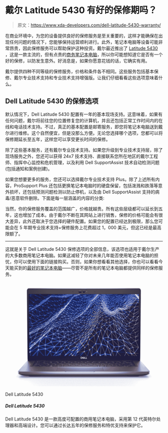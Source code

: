 # 戴尔 Latitude 5430 有好的保修期吗？

> 原文：<https://www.xda-developers.com/dell-latitude-5430-warranty/>

在商业环境中，为您的设备提供良好的保修服务是至关重要的，这样才能确保在出现任何问题的情况下，您能够保持运营顺利进行。此外，笔记本电脑等设备可能非常昂贵，因此保修服务可以帮助保护这种投资。戴尔最近推出了 [Latitude 5430](https://www.xda-developers.com/dell-latitude-5430/) ，这是一款主流的，但有点贵的[商务笔记本电脑](https://www.xda-developers.com/best-business-laptops/)，所以你可能想知道它是否有一个好的保修，以防发生意外。好消息是，如果你愿意花钱的话，它确实有用。

戴尔提供四种不同等级的保修服务，价格和条件各不相同。这些服务包括基本保修、戴尔专业技术支持和专业技术支持增强版。让我们仔细看看这些选项意味着什么。

## Dell Latitude 5430 的保修选项

默认情况下，Dell Latitude 5430 配置有一年的基本现场支持。这意味着，如果有任何问题，戴尔将前往您的位置修复您的计算机，并且还包括正常工作时间内的在线和电话技术支持。不过，真正的基本配置是邮寄服务，即您将笔记本电脑送到戴尔进行维修。这个自然便宜，但是没那么方便。无论您选择哪个选项，您都可以将保修期延长至五年，这样您可以享受更长时间的保修。

除了这些基本服务，还有戴尔专业技术支持。如果您升级到专业技术支持层，除了现场服务之外，您还可以获得 24x7 技术支持、直接联系您所在地区的戴尔工程师、指挥中心监控和危机管理，以及利用 Dell SupportAssist 技术自动检测问题(包括通知和案例创建)。

如果您想要更多的服务，您还可以选择戴尔专业技术支持 Plus。除了上述所有内容，ProSupport Plus 还包括更换笔记本电脑时的硬盘保留，包括泼溅和跌落等意外损坏，还包括预测问题检测以防止停机，以及由 Dell SupportAssist 支持的病毒/恶意软件删除。下面是每一层涵盖的内容的分类:

当然，你的保修服务覆盖的范围越广，价格就越贵。所有这些层级都可以延长到五年，这也增加了成本。由于戴尔不断在其网站上进行销售，保修的价格可能会有很大差异，此外还取决于您选择的硬件配置。如果您的配置已经达到极限，那么您可能会在 5 年期专业技术支持+保修服务上花费超过 1，000 美元，但这已经是最高限额了。

* * *

这就是关于 Dell Latitude 5430 保修选项的全部信息，该选项也适用于戴尔生产的大多数商用笔记本电脑。如果这减轻了你对未来几年能否使用笔记本电脑的担忧，你可以使用下面的链接购买。否则，如果你想看看其他选择，你也可以看看今天能买到的[最好的笔记本电脑](https://www.xda-developers.com/best-laptops/)——尽管不是所有的笔记本电脑都提供同样的保修服务。

 <picture>![The Dell Latitude 5430 is a highly configurable business laptop with 12th-gen Intel processors and a premium design. You can protect it with up to a five-year warranty service with premium support.](img/351e05aef4a7abd44c65716e3e2f1501.png)</picture> 

Dell Latitude 5430

##### Dell Latitude 5430

Dell Latitude 5430 是一款高度可配置的商用笔记本电脑，采用第 12 代英特尔处理器和高端设计。您可以通过长达五年的保修服务和特优支持来保护它。